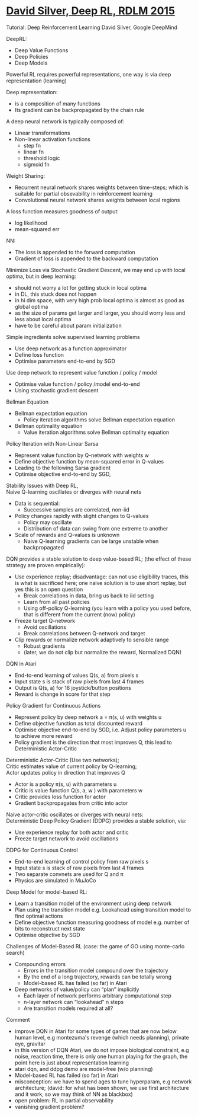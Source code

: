 # [David Silver, Deep RL, RDLM 2015](http://videolectures.net/rldm2015_silver_reinforcement_learning/)
Tutorial: Deep Reinforcement Learning
David Silver, Google DeepMind

DeepRL:
* Deep Value Functions
* Deep Policies
* Deep Models

Powerful RL requires powerful representations,
one way is via deep representation (learning)

Deep representation:
* is a composition of many functions
* Its gradient can be backpropagated by the chain rule

A deep neural network is typically composed of:
* Linear transformations
* Non-linear activation functions
  * step fn
  * linear fn
  * threshold logic
  * sigmoid fn

Weight Sharing:
* Recurrent neural network shares weights between time-steps;
which is suitable for partial obsevability in reinforcement learning
* Convolutional neural network shares weights between local regions

A loss function measures goodness of output:
* log likelihood
* mean-squared err

NN:
* The loss is appended to the forward computation
* Gradient of loss is appended to the backward computation

Minimize Loss via Stochastic Gradient Descent,
we may end up with local optima, but in deep learning:
* should not worry a lot for getting stuck in local optima
* in DL, this stuck does not happen
* in hi dim space, with very high prob local optima is almost as good as global optima
* as the size of params get larger and larger, you should worry less and less about local optima
* have to be careful about param initialization

Simple ingredients solve supervised learning problems
* Use deep network as a function approximator
* Define loss function
* Optimise parameters end-to-end by SGD

Use deep network to represent value function / policy / model
* Optimise value function / policy /model end-to-end
* Using stochastic gradient descent

Bellman Equation
* Bellman expectation equation
  * Policy iteration algorithms solve Bellman expectation equation
* Bellman optimality equation
  * Value iteration algorithms solve Bellman optimality equation

Policy Iteration with Non-Linear Sarsa
* Represent value function by Q-network with weights w
* Define objective function by mean-squared error in Q-values
* Leading to the following Sarsa gradient
* Optimise objective end-to-end by SGD,

Stability Issues with Deep RL, <br/>
Naive Q-learning oscillates or diverges with neural nets
* Data is sequential:
  * Successive samples are correlated, non-iid
* Policy changes rapidly with slight changes to Q-values
  * Policy may oscillate
  * Distribution of data can swing from one extreme to another
* Scale of rewards and Q-values is unknown
  * Naive Q-learning gradients can be large unstable when backpropagated

DQN provides a stable solution to deep value-based RL;
(the effect of these strategy are proven empirically):
* Use experience replay;
  disadvantage: can not use eligibility traces, this is what is sacrificed here;
  one naive solution is to use short replay, but yes this is an open question
  * Break correlations in data, bring us back to iid setting
  * Learn from all past policies
  * Using off-policy Q-learning
  (you learn with a policy you used before, that is different from the current (now) policy)
* Freeze target Q-network
  * Avoid oscillations
  * Break correlations between Q-network and target
* Clip rewards or normalize network adaptively to sensible range
  * Robust gradients
  * (later, we do not clip but normalize the reward, Normalized DQN)

DQN in Atari
* End-to-end learning of values Q(s, a) from pixels s
* Input state s is stack of raw pixels from last 4 frames
* Output is Q(s, a) for 18 joystick/button positions
* Reward is change in score for that step

Policy Gradient for Continuous Actions
* Represent policy by deep network a = π(s, u) with weights u
* Define objective function as total discounted reward
* Optimise objective end-to-end by SGD,
i.e. Adjust policy parameters u to achieve more reward
* Policy gradient is the direction that most improves Q,
this lead to Deterministic Actor-Critic

Deterministic Actor-Critic (Use two networks);<br/>
Critic estimates value of current policy by Q-learning;<br/>
Actor updates policy in direction that improves Q
* Actor is a policy π(s, u) with parameters u
* Critic is value function Q(s, a, w ) with parameters w
* Critic provides loss function for actor
* Gradient backpropagates from critic into actor

Naive actor-critic oscillates or diverges with neural nets: <br/>
Deterministic Deep Policy Gradient (DDPG) provides a stable solution, via:
* Use experience replay for both actor and critic
* Freeze target network to avoid oscillations

DDPG for Continuous Control
* End-to-end learning of control policy from raw pixels s
* Input state s is stack of raw pixels from last 4 frames
* Two separate convnets are used for Q and π
* Physics are simulated in MuJoCo

Deep Model for model-based RL:
* Learn a transition model of the environment using deep network
* Plan using the transition model
e.g. Lookahead using transition model to find optimal actions
* Define objective function measuring goodness of model
e.g. number of bits to reconstruct next state
* Optimise objective by SGD

Challenges of Model-Based RL (case: the game of GO using monte-carlo search)
* Compounding errors
  * Errors in the transition model compound over the trajectory
  * By the end of a long trajectory, rewards can be totally wrong
  * Model-based RL has failed (so far) in Atari
* Deep networks of value/policy can “plan” implicitly
  * Each layer of network performs arbitrary computational step
  * n-layer network can “lookahead” n steps
  * Are transition models required at all?

Comment
* improve DQN in Atari for some types of games that are now below human level,
e.g montezuma's revenge (which needs planning), private eye, gravitar
* in this version of DQN Atari, we do not impose biological constraint,
e.g noise, reaction time, there is only one human playing for the graph,
the point here is just about representation learning
* atari dqn, and ddpg demo are model-free (w/o planning)
* Model-based RL has failed (so far) in Atari
* misconception: we have to spend ages to tune hyperparam, e.g network architecture;
(david: for what has been shown, we use first architecture and it work, so
we may think of NN as blackbox)
* open problem: RL in partial observability
* vanishing gradient problem?
